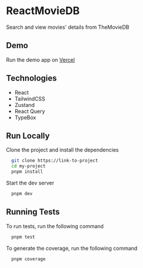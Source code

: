# ReactMovieDB

Search and view movies' details from TheMovieDB

## Demo

Run the demo app on [Vercel]()

## Technologies

- React
- TailwindCSS
- Zustand
- React Query
- TypeBox

## Run Locally

Clone the project and install the dependencies

```bash
  git clone https://link-to-project
  cd my-project
  pnpm install
```

Start the dev server

```bash
  pnpm dev
```

## Running Tests

To run tests, run the following command

```bash
  pnpm test
```

To generate the coverage, run the following command

```bash
  pnpm coverage
```
